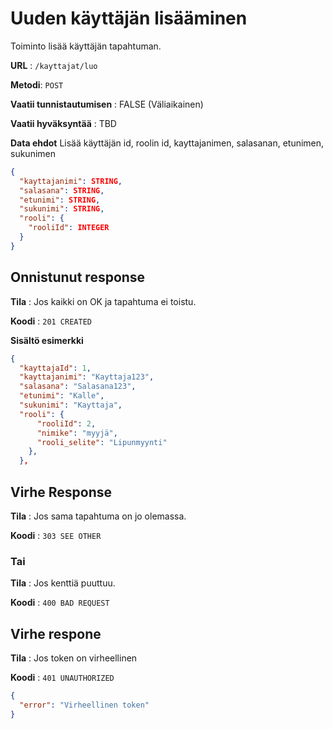 # Uuden käyttäjän lisääminen

Toiminto lisää käyttäjän tapahtuman.

**URL** : `/kayttajat/luo`

**Metodi**: `POST`

**Vaatii tunnistautumisen** : FALSE (Väliaikainen)

**Vaatii hyväksyntää** : TBD

**Data ehdot**
Lisää käyttäjän id, roolin id, kayttajanimen, salasanan, etunimen, sukunimen
```json
{
  "kayttajanimi": STRING,
  "salasana": STRING,
  "etunimi": STRING,
  "sukunimi": STRING,
  "rooli": {
    "rooliId": INTEGER
  }
}
```
## Onnistunut response

**Tila** : Jos kaikki on OK ja tapahtuma ei toistu.

**Koodi** : `201 CREATED`

**Sisältö esimerkki**
```json
{
  "kayttajaId": 1,
  "kayttajanimi": "Kayttaja123",
  "salasana": "Salasana123",
  "etunimi": "Kalle",
  "sukunimi": "Kayttaja",
  "rooli": {
      "rooliId": 2,
      "nimike": "myyjä",
      "rooli_selite": "Lipunmyynti"
    },
  },
```
## Virhe Response

**Tila** : Jos sama tapahtuma on jo olemassa.

**Koodi** : `303 SEE OTHER`

### Tai

**Tila** : Jos kenttiä puuttuu.

**Koodi** : `400 BAD REQUEST`

## Virhe respone

**Tila** : Jos token on virheellinen

**Koodi** : `401 UNAUTHORIZED`

```json
{
  "error": "Virheellinen token"
}
```